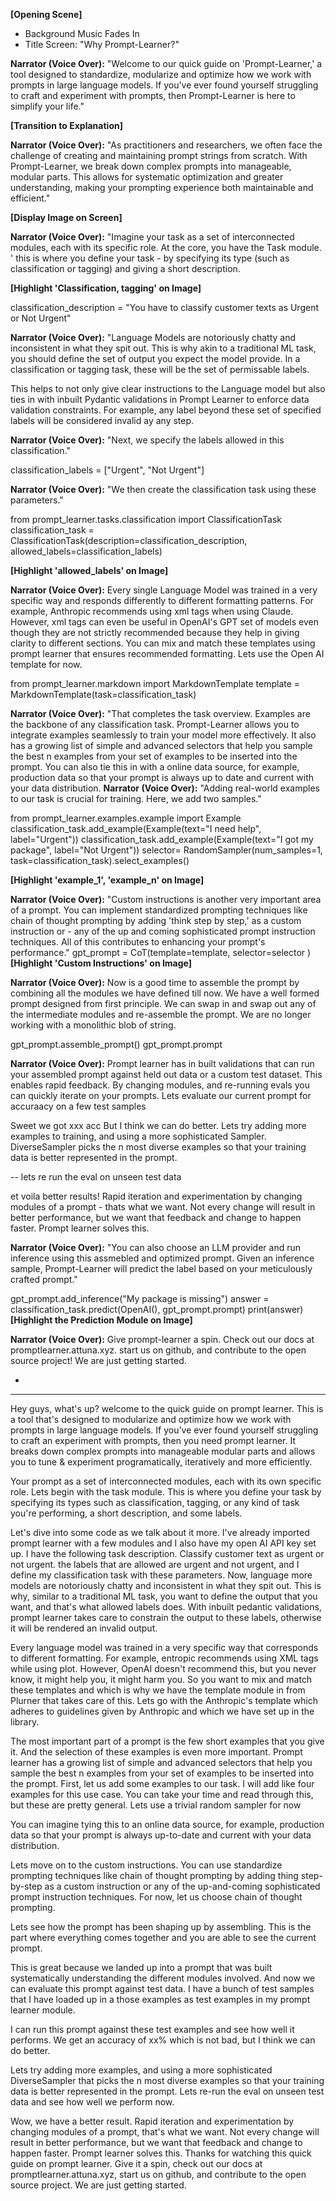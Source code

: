 
**[Opening Scene]**

- Background Music Fades In
- Title Screen: "Why Prompt-Learner?"

**Narrator (Voice Over):** "Welcome to our quick guide on 'Prompt-Learner,' a tool designed to standardize, modularize and optimize how we work with prompts in large language models. If you've ever found yourself struggling to craft and experiment with prompts, then Prompt-Learner is here to simplify your life."

**[Transition to Explanation]**

**Narrator (Voice Over):** "As practitioners and researchers, we often face the challenge of creating and maintaining prompt strings from scratch. With Prompt-Learner, we break down complex prompts into manageable, modular parts. This allows for systematic optimization and greater understanding, making your prompting experience both maintainable and efficient."

**[Display Image on Screen]**

**Narrator (Voice Over):** "Imagine your task as a set of interconnected modules, each with its specific role. At the core, you have the Task module. '
this is where you define your task - by specifying its type (such as classification or tagging) and
giving a short description.

**[Highlight 'Classification, tagging' on Image]**

classification_description = "You have to classify customer texts as Urgent or Not Urgent"


**Narrator (Voice Over):** "Language Models are notoriously chatty and inconsistent in what they spit out. This is why akin to a traditional ML task, you should define the set of output you expect the model provide. In a classification or tagging task, these will be the set of permissable labels.

This helps to not only give clear instructions to the Language model but also ties in with inbuilt Pydantic validations in Prompt Learner to enforce data validation constraints. For example, any label beyond these set of specified labels will be considered invalid ay any step.

**Narrator (Voice Over):** "Next, we specify the labels allowed in this classification."

classification_labels = ["Urgent", "Not Urgent"]


**Narrator (Voice Over):** "We then create the classification task using these parameters."

from prompt_learner.tasks.classification import ClassificationTask
classification_task = ClassificationTask(description=classification_description, allowed_labels=classification_labels)

**[Highlight 'allowed_labels' on Image]**

**Narrator (Voice Over):** Every single Language Model was trained in a very specific way and responds differently to different formatting patterns. For example, Anthropic recommends using xml tags when using Claude. However, xml tags can even be useful in OpenAI's GPT set of models even though they are not strictly recommended because they help in giving clarity to different sections. You can mix and match these templates using prompt learner that ensures recommended formatting.  Lets use the Open AI template for now. 

from prompt_learner.markdown import MarkdownTemplate
template = MarkdownTemplate(task=classification_task)

**Narrator (Voice Over):** "That completes the task overview.
 Examples are the backbone of any classification task. Prompt-Learner allows you to integrate examples seamlessly to train your model more effectively. 
 It also has a growing list of simple and advanced selectors that help you sample the best n examples from your set of examples to be inserted into the prompt. 
 You can also tie this in with a online data source, for example, production data so that your prompt is always up to date and current with your data distribution.
**Narrator (Voice Over):** "Adding real-world examples to our task is crucial for training. Here, we add two samples."


from prompt_learner.examples.example import Example
classification_task.add_example(Example(text="I need help", label="Urgent"))
classification_task.add_example(Example(text="I got my package", label="Not Urgent"))
selector= RandomSampler(num_samples=1, task=classification_task).select_examples()

**[Highlight 'example_1', 'example_n' on Image]**



**Narrator (Voice Over):** "Custom instructions is another very important area of a prompt. You can implement standardized prompting techniques like chain of thought prompting by adding  'think step by step,'  as a custom instruction or - any of the up and coming sophisticated prompt instruction techniques. All of this contributes to enhancing your prompt's performance."
gpt_prompt = CoT(template=template, selector=selector )
**[Highlight 'Custom Instructions' on Image]**

**Narrator (Voice Over):**  Now is a good time to assemble the prompt by combining all the modules we have defined till now.  We have a well formed prompt designed from first principle. We can swap in and swap out any of the intermediate modules and re-assemble the prompt. We are no longer working with a monolithic blob of string.

gpt_prompt.assemble_prompt()
gpt_prompt.prompt

**Narrator (Voice Over):** Prompt learner has in built validations that can run your assembled prompt against held out data or a custom test dataset. This enables rapid feedback. By changing modules, and re-running evals you can quickly iterate on your prompts. Lets evaluate our current prompt for accuraacy on a few test samples

Sweet we got xxx acc
But I think we can do better.
Lets try adding more examples to training, and using a more sophisticated Sampler. DiverseSampler picks the n most diverse examples so that your training data is better represented in the prompt. 

--
lets re run the eval on unseen test data

et voila better results!
Rapid iteration and experimentation by changing modules of a prompt - thats what we want. Not every change will result in better performance, but we want that feedback and change to happen faster. Prompt learner solves this.

**Narrator (Voice Over):** "You can also choose an LLM provider and run inference using this assmebled and optimized prompt. Given an inference sample, Prompt-Learner will predict the label based on your meticulously crafted prompt."

gpt_prompt.add_inference("My package is missing")
answer = classification_task.predict(OpenAI(), gpt_prompt.prompt)
print(answer)
**[Highlight the Prediction Module on Image]**

**Narrator (Voice Over):** Give prompt-learner a spin. Check out our docs at promptlearner.attuna.xyz. start us on github, and contribute to the open source project! We are just getting started.

-



---


Hey guys, what's up?  welcome to the quick guide on prompt learner. This is a tool that's designed to modularize and optimize how we work with prompts in large language models.
If you've ever found yourself struggling to craft an experiment with prompts, then you need prompt learner. It breaks down complex prompts into manageable modular parts and allows you to tune & experiment programatically, iteratively and more efficiently.


Your prompt as a set of interconnected modules, each with its own specific role.
Lets begin with the task module. This is where you define your task by specifying its types such as classification, tagging, or any kind of task you're performing, a short description, and some labels.


Let's dive into some code as we talk about it more. I've already imported prompt learner with a few modules and I also have my open AI API key set up.
I have the following task description. Classify customer text as urgent or not urgent. the labels that are allowed are urgent and not urgent, and I define my classification task with these parameters.
Now, language more models are notoriously chatty and inconsistent in what they spit out. This is why, similar to a traditional ML task, you want to define the output that you want, and that's what allowed labels does.
With inbuilt pedantic validations, prompt learner takes care to constrain the output to these labels, otherwise it will be rendered an invalid output.


Every language model was trained in a very specific way that corresponds to different formatting.
For example, entropic recommends using XML tags while using plot. However, OpenAI doesn't recommend this, but you never know, it might help you, it might harm you.
So you want to mix and match these templates and which is why we have the template module in from Plurner that takes care of this.
Lets go with the Anthropic's  template which adheres to guidelines given by Anthropic and which we have set up in the library.


The most important part of a prompt is the few short examples that you give it. And the selection of these examples is even more important. Prompt learner has a growing list of simple and advanced selectors that help you sample the best n examples from your set of examples to be inserted into the prompt.
First, let us add some examples to our task. I will add like four examples for this use case.
You can take your time and read through this, but these are pretty general. 
Lets use a trivial random sampler for now

You can imagine tying this to an online data source, for example, production data so that your prompt is always up-to-date and current with your data distribution.



Lets move on to the custom instructions.
You can use standardize prompting techniques like chain of thought prompting by adding thing step-by-step as a custom instruction or any of the up-and-coming sophisticated prompt instruction techniques.
For now, let us choose chain of thought prompting. 

Lets see how the prompt has been shaping up by assembling. This is the part where everything comes together and you are able to see the current prompt.

This is great because we landed up into a prompt that was built systematically understanding the different modules involved.
And now we can evaluate this prompt against test data. I have a bunch of test samples that I have loaded up in a those examples as test examples in my prompt learner module.


I can run this prompt against these test examples and see how well it performs. We get an accuracy of xx% which is not bad, but I think we can do better.

Lets try adding more examples, and using a more sophisticated DiverseSampler that picks the n most diverse examples so that your training data is better represented in the prompt.
Lets re-run the eval on unseen test data and see how well we perform now.


Wow, we have a better result. Rapid iteration and experimentation by changing modules of a prompt, that's what we want. Not every change will result in better performance, but we want that feedback and change to happen faster. Prompt learner solves this.
Thanks for watching this quick guide on prompt learner. Give it a spin, check out our docs at promptlearner.attuna.xyz, start us on github, and contribute to the open source project. We are just getting started.
